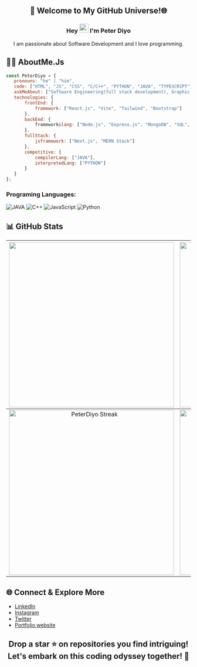 <h2 align="center">🌟 Welcome to My GitHub Universe!🌐</h2>    

### <p align="center">Hey <img src="https://media.giphy.com/media/hvRJCLFzcasrR4ia7z/giphy.gif" width="25"> I'm Peter Diyo</p>
   
<p align="center">       
I am passionate about Software Development and I love programming.           
</p>          
               
## 👨‍💻 AboutMe.Js       
 
```javascript 
const PeterDiyo = {    
   pronouns: "he" | "him",
   code: ["HTML", "JS", "CSS", "C/C++", "PYTHON", "JAVA", "TYPESCRIPT"],
   askMeAbout: ["Software Engineering(full stack development), Graphic Designing, Video Editing"],
   technologies: {  
       frontEnd: {
           framework: ["React.js", "Vite", "Tailwind", "Bootstrap"]
       },
       backEnd: {
           framework&lang: ["Node.js", "Express.js", "MongoDB", "SQL", "PHP"]
       },
       fullStack: {
           jsframework: ["Next.js", "MERN Stack"]
       },
       competitive: {
           compilerLang: ["JAVA"],
           interpretedLang: ["PYTHON"]
       }
   }
};
```

### Programing Languages:

![JAVA](https://img.shields.io/badge/java-%2300599java.svg?style=for-the-badge&logo=java&logoColor=white) ![C++](https://img.shields.io/badge/c++-%2300599C.svg?style=for-the-badge&logo=c%2B%2B&logoColor=white) ![JavaScript](https://img.shields.io/badge/javascript-%23323330.svg?style=for-the-badge&logo=javascript&logoColor=%23F7DF1E) ![Python](https://img.shields.io/badge/Python-FFD43B?style=for-the-badge&logo=python&logoColor=blue)

<!-- <p align="right" width="50%"> <a href="#"><img width="450" src="https://c.tenor.com/DBqjevyA2o4AAAAd/bongo-cat-codes.gif"  /></a></p>-->

## 📊 GitHub Stats

| <img width="450em" src="https://github-profile-trophy.vercel.app/?username=PeterDiyo&theme=onestar&row=2&column=4&margin-w=10&margin-h=15&no-bg=true)](https://github.com/ryo-ma/github-profile-trophy"> | <img  width="450em" src="https://github-readme-stats.vercel.app/api/top-langs?username=PeterDiyo&show_icons=true&locale=en&layout=compact&theme=vue-dark" alt="Diyo's Most used lang" /> |
| :-----------------------------------------------------------------------------------------------------------------------------------------------------------------------------------------------------: | :--------------------------------------------------------------------------------------------------------------------------------------------------------------------------------------: |
|                                           <img  width="450em"   src="https://streak-stats.demolab.com?user=PeterDiyo&theme=vue-dark" alt="PeterDiyo Streak" />                                           |  <img width="450em" align="center" alt="PeterDiyo's Github stats"  src="https://github-readme-stats.vercel.app/api?username=PeterDiyo&show_icons=true&count_private=true&theme=vue-dark" />   |


## 🌐 Connect & Explore More 

- [LinkedIn](https://www.linkedin.com/in/peter-diyo-a38451289/)
- [Instagram](https://www.instagram.com/diyopeter/)
- [Twitter](https://x.com/peter_diyo?t=GjznmSILO2rOpWbh9zFdHA&s=09)
- [Portfolio website](https://peterdiyo.netlify.app/)

<h2 align="center">Drop a star ⭐ on repositories you find intriguing! Let's embark on this coding odyssey together! 🚀</h2>

